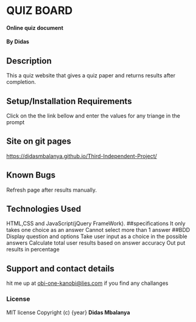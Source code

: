 # QUIZ BOARD
#### Online quiz document
#### By **Didas**
## Description
This a quiz website that gives a quiz paper and returns results after completion.

## Setup/Installation Requirements
Click on the the link bellow and enter the values for any triange in the prompt
## Site on git pages
https://didasmbalanya.github.io/Third-Independent-Project/
## Known Bugs
Refresh page after results manually.
## Technologies Used
HTML,CSS and JavaScript(jQuery FrameWork).
##specifications
It only takes one choice as an answer
Cannot select more than 1 answer
##BDD
Display question and options
Take user input as a choice in the possible answers
Calculate total user results based on answer accuracy
Out put results in percentage
## Support and contact details
hit me up at obi-one-kanobi@lies.com if you find any challanges
### License
MIT license
Copyright (c) {year} **Didas Mbalanya**